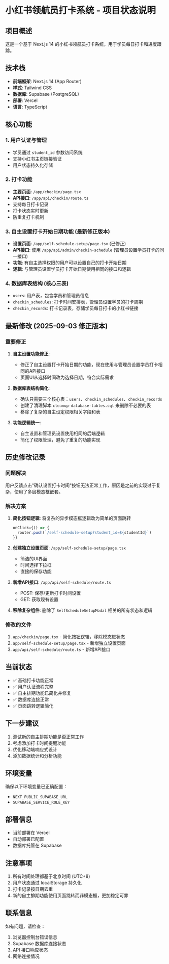 # 小红书领航员打卡系统 - 项目状态说明

## 项目概述
这是一个基于 Next.js 14 的小红书领航员打卡系统，用于学员每日打卡和进度跟踪。

## 技术栈
- **前端框架**: Next.js 14 (App Router)
- **样式**: Tailwind CSS
- **数据库**: Supabase (PostgreSQL)
- **部署**: Vercel
- **语言**: TypeScript

## 核心功能

### 1. 用户认证与管理
- 学员通过 `student_id` 参数访问系统
- 支持小红书主页链接验证
- 用户状态持久化存储

### 2. 打卡功能
- **主要页面**: `/app/checkin/page.tsx`
- **API接口**: `/app/api/checkin/route.ts`
- 支持每日打卡记录
- 打卡状态实时更新
- 防重复打卡机制

### 3. 自主设置打卡开始日期功能 (最新修正版本)
- **设置页面**: `/app/self-schedule-setup/page.tsx` (已修正)
- **API接口**: 使用 `/app/api/admin/checkin-schedule` (管理员设置学员打卡的同一接口)
- **功能**: 有自主选择权限的用户可以设置自己的打卡开始日期
- **逻辑**: 与管理员设置学员打卡开始日期使用相同的接口和逻辑

### 4. 数据库表结构 (核心三表)
- `users`: 用户表，包含学员和管理员信息
- `checkin_schedules`: 打卡时间安排表，管理员设置学员的打卡周期
- `checkin_records`: 打卡记录表，存储学员每日打卡的小红书链接

## 最新修改 (2025-09-03 修正版本)

### 重要修正
1. **自主设置功能修正**:
   - 修正了自主设置打卡开始日期的功能，现在使用与管理员设置学员打卡相同的API接口
   - 页面UI从选择时间改为选择日期，符合实际需求

2. **数据库表结构简化**:
   - 确认只需要三个核心表：`users`、`checkin_schedules`、`checkin_records`
   - 创建了清理脚本 `cleanup-database-tables.sql` 来删除不必要的表
   - 移除了复杂的自主设定权限相关字段和表

3. **功能逻辑统一**:
   - 自主设置和管理员设置使用相同的后端逻辑
   - 简化了权限管理，避免了重复的功能实现

## 历史修改记录

### 问题解决
用户反馈点击"确认设置打卡时间"按钮无法正常工作，原因是之前的实现过于复杂，使用了多层模态框嵌套。

### 解决方案
1. **简化按钮逻辑**: 将复杂的异步模态框逻辑改为简单的页面跳转
   ```typescript
   onClick={() => {
     router.push(`/self-schedule-setup?student_id=${studentId}`)
   }}
   ```

2. **创建独立设置页面**: `/app/self-schedule-setup/page.tsx`
   - 简洁的UI界面
   - 时间选择下拉框
   - 直接的保存功能

3. **新增API接口**: `/app/api/self-schedule/route.ts`
   - POST: 保存/更新打卡时间设置
   - GET: 获取现有设置

4. **移除复杂组件**: 删除了 `SelfScheduleSetupModal` 相关的所有状态和逻辑

### 修改的文件
1. `app/checkin/page.tsx` - 简化按钮逻辑，移除模态框状态
2. `app/self-schedule-setup/page.tsx` - 新增独立设置页面
3. `app/api/self-schedule/route.ts` - 新增API接口

## 当前状态
- ✅ 基础打卡功能正常
- ✅ 用户认证流程完整
- ✅ 自主排期功能已简化并修复
- ✅ 数据库连接正常
- ✅ 页面跳转逻辑简化

## 下一步建议
1. 测试新的自主排期功能是否正常工作
2. 考虑添加打卡时间提醒功能
3. 优化移动端响应式设计
4. 添加数据统计和分析功能

## 环境变量
确保以下环境变量已正确配置：
- `NEXT_PUBLIC_SUPABASE_URL`
- `SUPABASE_SERVICE_ROLE_KEY`

## 部署信息
- 当前部署在 Vercel
- 自动部署已配置
- 数据库托管在 Supabase

## 注意事项
1. 所有时间处理都基于北京时间 (UTC+8)
2. 用户状态通过 localStorage 持久化
3. 打卡记录按日期去重
4. 新的自主排期功能使用页面跳转而非模态框，更加稳定可靠

## 联系信息
如有问题，请检查：
1. 浏览器控制台错误信息
2. Supabase 数据库连接状态
3. API 接口响应状态
4. 网络连接情况
